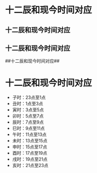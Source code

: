 # 十二辰和现今时间对应

 ## 十二辰和现今时间对应
 ## 十二辰和现今时间对应 ##

 ##十二辰和现今时间对应##
  
 <h1>十二辰和现今时间对应</h1>

- 子时：23点至1点
- 丑时：1点至3点
- 寅时：3点至5点
- 卯时：5点至7点
- 辰时：7点至9点
- 巳时：9点至11点
- 午时：11点至13点
- 未时：13点至15点
- 申时：15点至17点
- 酉时：17点至19点
- 戌时：19点至21点
- 亥时：21点至23点



